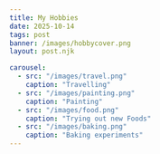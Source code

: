 ```yaml
---
title: My Hobbies
date: 2025-10-14
tags: post
banner: /images/hobbycover.png
layout: post.njk

carousel:
  - src: "/images/travel.png"
    caption: "Travelling"
  - src: "/images/painting.png"
    caption: "Painting"
  - src: "/images/food.png"
    caption: "Trying out new Foods"
  - src: "/images/baking.png"
    caption: "Baking experiments"
---
```

